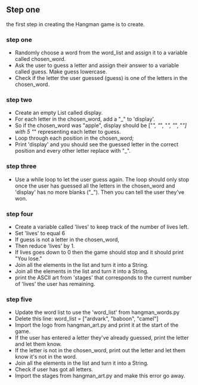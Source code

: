 ## Step one

the first step in creating the Hangman game is to create.

### step one

* Randomly choose a word from the word_list and assign it to a variable called chosen_word.
* Ask the user to guess a letter and assign their answer to a variable called guess. Make guess lowercase.
* Check if the letter the user guessed (guess) is one of the letters in the chosen_word.

### step two

* Create an empty List called display.
* For each letter in the chosen_word, add a "_" to 'display'.
* So if the chosen_word was "apple", display should be ["_", "_", "_", "_", "_"] with 5 "_" representing each letter to guess.
* Loop through each position in the chosen_word;
* Print 'display' and you should see the guessed letter in the correct position and every other letter replace with "_".

### step three

* Use a while loop to let the user guess again. The loop should only stop once the user has guessed all the letters in the chosen_word and 'display' has no more blanks ("_"). Then you can tell the user they've won.

### step four
* Create a variable called 'lives' to keep track of the number of lives left. 
* Set 'lives' to equal 6
* If guess is not a letter in the chosen_word,
* Then reduce 'lives' by 1. 
* If lives goes down to 0 then the game should stop and it should print "You lose."
* Join all the elements in the list and turn it into a String.
* Join all the elements in the list and turn it into a String.
* print the ASCII art from 'stages' that corresponds to the current number of 'lives' the user has remaining.

### step five 
* Update the word list to use the 'word_list' from hangman_words.py
* Delete this line: word_list = ["ardvark", "baboon", "camel"]
* Import the logo from hangman_art.py and print it at the start of the game.
* If the user has entered a letter they've already guessed, print the letter and let them know.
* If the letter is not in the chosen_word, print out the letter and let them know it's not in the word.
* Join all the elements in the list and turn it into a String.
* Check if user has got all letters.
* Import the stages from hangman_art.py and make this error go away.